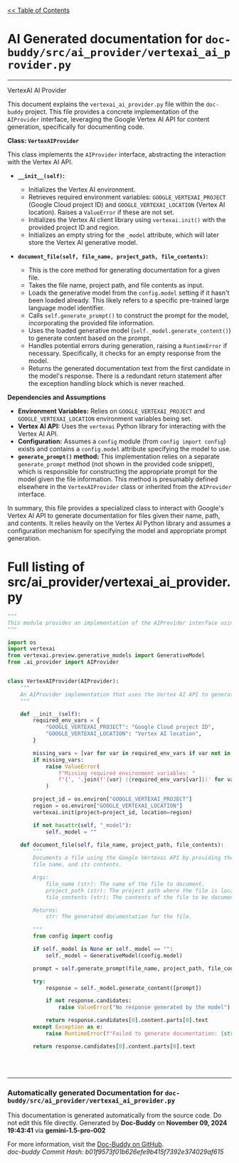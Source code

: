 [<< Table of Contents](../../index.md)

# AI Generated documentation for `doc-buddy/src/ai_provider/vertexai_ai_provider.py`
---
VertexAI AI Provider

This document explains the `vertexai_ai_provider.py` file within the `doc-buddy` project. This file provides a concrete implementation of the `AIProvider` interface, leveraging the Google Vertex AI API for content generation, specifically for documenting code.

**Class: `VertexAIProvider`**

This class implements the `AIProvider` interface, abstracting the interaction with the Vertex AI API.

* **`__init__(self)`:**
    * Initializes the Vertex AI environment.
    * Retrieves required environment variables: `GOOGLE_VERTEXAI_PROJECT` (Google Cloud project ID) and `GOOGLE_VERTEXAI_LOCATION` (Vertex AI location).  Raises a `ValueError` if these are not set.
    * Initializes the Vertex AI client library using `vertexai.init()` with the provided project ID and region.
    * Initializes an empty string for the `_model` attribute, which will later store the Vertex AI generative model.

* **`document_file(self, file_name, project_path, file_contents)`:**
    * This is the core method for generating documentation for a given file.
    * Takes the file name, project path, and file contents as input.
    * Loads the generative model from the `config.model` setting if it hasn't been loaded already.  This likely refers to a specific pre-trained large language model identifier.
    * Calls `self.generate_prompt()` to construct the prompt for the model, incorporating the provided file information.
    * Uses the loaded generative model (`self._model.generate_content()`) to generate content based on the prompt.
    * Handles potential errors during generation, raising a `RuntimeError` if necessary.  Specifically, it checks for an empty response from the model.
    * Returns the generated documentation text from the first candidate in the model's response. There is a redundant return statement after the exception handling block which is never reached.


**Dependencies and Assumptions**

* **Environment Variables:** Relies on `GOOGLE_VERTEXAI_PROJECT` and `GOOGLE_VERTEXAI_LOCATION` environment variables being set.
* **Vertex AI API:**  Uses the `vertexai` Python library for interacting with the Vertex AI API.
* **Configuration:** Assumes a `config` module (from `config import config`) exists and contains a `config.model` attribute specifying the model to use.
* **`generate_prompt()` method:**  This implementation relies on a separate `generate_prompt` method (not shown in the provided code snippet), which is responsible for constructing the appropriate prompt for the model given the file information. This method is presumably defined elsewhere in the `VertexAIProvider` class or inherited from the `AIProvider` interface.


In summary, this file provides a specialized class to interact with Google's Vertex AI API to generate documentation for files given their name, path, and contents. It relies heavily on the Vertex AI Python library and assumes a configuration mechanism for specifying the model and appropriate prompt generation.

# Full listing of src/ai_provider/vertexai_ai_provider.py
```python
"""
This module provides an implementation of the AIProvider interface using the Vertex AI API.
"""

import os
import vertexai
from vertexai.preview.generative_models import GenerativeModel
from .ai_provider import AIProvider


class VertexAIProvider(AIProvider):
    """
    An AIProvider implementation that uses the Vertex AI API to generate content.
    """

    def __init__(self):
        required_env_vars = {
            "GOOGLE_VERTEXAI_PROJECT": "Google Cloud project ID",
            "GOOGLE_VERTEXAI_LOCATION": "Vertex AI location",
        }

        missing_vars = [var for var in required_env_vars if var not in os.environ]
        if missing_vars:
            raise ValueError(
                f"Missing required environment variables: "
                f"{', '.join(f'{var} ({required_env_vars[var]})' for var in missing_vars)}"
            )

        project_id = os.environ["GOOGLE_VERTEXAI_PROJECT"]
        region = os.environ["GOOGLE_VERTEXAI_LOCATION"]
        vertexai.init(project=project_id, location=region)

        if not hasattr(self, "_model"):
            self._model = ""

    def document_file(self, file_name, project_path, file_contents):
        """
        Documents a file using the Google Vertexai API by providing the file path,
        file name, and its contents.

        Args:
            file_name (str): The name of the file to document.
            project_path (str): The project path where the file is located.
            file_contents (str): The contents of the file to be documented.

        Returns:
            str: The generated documentation for the file.

        """
        from config import config

        if self._model is None or self._model == "":
            self._model = GenerativeModel(config.model)

        prompt = self.generate_prompt(file_name, project_path, file_contents)

        try:
            response = self._model.generate_content([prompt])

            if not response.candidates:
                raise ValueError("No response generated by the model")

            return response.candidates[0].content.parts[0].text
        except Exception as e:
            raise RuntimeError(f"Failed to generate documentation: {str(e)}") from e

        return response.candidates[0].content.parts[0].text

```
<br>
<br>


---
### Automatically generated Documentation for `doc-buddy/src/ai_provider/vertexai_ai_provider.py`
This documentation is generated automatically from the source code. Do not edit this file directly.
Generated by **Doc-Buddy** on **November 09, 2024 19:43:41** via **gemini-1.5-pro-002**

For more information, visit the [Doc-Buddy on GitHub](https://github.com/scott-r-lindsey/doc-buddy).  
*doc-buddy Commit Hash: b01f9573f01b626efe9b415f7392e374029af615*
